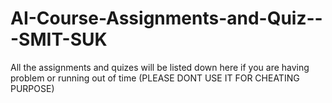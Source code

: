 # AI-Course-Assignments-and-Quiz---SMIT-SUK
All the assignments and quizes will be listed down here if you are having problem or running out of time (PLEASE DONT USE IT FOR CHEATING PURPOSE)
